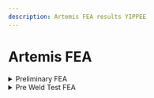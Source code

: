 ```yaml
---
description: Artemis FEA results YIPPEE
---
```


# Artemis FEA

<details>

<summary>Preliminary FEA</summary>

<figure><img src="../../.gitbook/assets/image (57).png" alt=""><figcaption></figcaption></figure>



<figure><img src="../../.gitbook/assets/image (58).png" alt=""><figcaption></figcaption></figure>

</details>

<details>

<summary>Pre Weld Test FEA</summary>

FEA in this section use the following:

* **280 N** Car Weight
* (Assumed) Yield Stress: 725 MPa -> apply 15% decrease at welds -> **614.55 MPa** (used for safety factor calculations)

5g Sideways Front Loading: **1.19** Safety Factor

<figure><img src="../../.gitbook/assets/Screenshot 2025-06-05 131425.png" alt="" width="563"><figcaption></figcaption></figure>

5g Rearward Front Loading: **2.64** Safety Factor

<figure><img src="../../.gitbook/assets/Screenshot 2025-06-05 132248.png" alt="" width="563"><figcaption></figcaption></figure>

5g Sideways 60 deg Front Loading: **1.92** Safety Factor

<figure><img src="../../.gitbook/assets/Screenshot 2025-06-05 163750.png" alt="" width="563"><figcaption></figcaption></figure>

5g Sideways 30 deg Front Loading: **1.27** Safety Factor

<figure><img src="../../.gitbook/assets/Screenshot 2025-06-05 163911.png" alt="" width="563"><figcaption></figcaption></figure>

Combined Loading Front Loading: **2.14** Safety Factor

<figure><img src="../../.gitbook/assets/Screenshot 2025-07-15 005107.png" alt="" width="563"><figcaption></figcaption></figure>

5g Sideways Rear Loading: **1.60** Safety Factor

<figure><img src="../../.gitbook/assets/image (67).png" alt="" width="563"><figcaption></figcaption></figure>

5g Rearward Rear Loading: **2.31** Safety Factor

<figure><img src="../../.gitbook/assets/Screenshot 2025-07-15 012341.png" alt="" width="548"><figcaption></figcaption></figure>

5g Sideways 60 deg Rear Loading: **3.02** Safety Factor

<figure><img src="../../.gitbook/assets/image (69).png" alt="" width="531"><figcaption></figcaption></figure>

5g Sideways 30 deg Rear Loading: **1.80** Safety Factor

<figure><img src="../../.gitbook/assets/image (72).png" alt="" width="550"><figcaption></figcaption></figure>

Combined Rear Loading: **1.81** Safety Factor

<figure><img src="../../.gitbook/assets/image (73).png" alt="" width="519"><figcaption></figcaption></figure>

</details>

